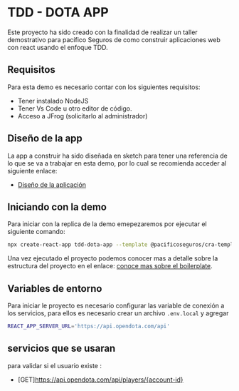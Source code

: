 # TDD - DOTA APP

Este proyecto ha sido creado con la finalidad de realizar un taller demostrativo para pacífico Seguros de como construir aplicaciones web con react usando el enfoque TDD.

## Requisitos

Para esta demo es necesario contar con los siguientes requisitos:

-   Tener instalado NodeJS
-   Tener Vs Code u otro editor de código.
-   Acceso a JFrog (solicitarlo al administrador)

## Diseño de la app

La app a construir ha sido diseñada en sketch para tener una referencia de lo que se va a trabajar en esta demo, por lo cual se recomienda acceder al siguiente enlace:

-   [Diseño de la aplicación](https://www.sketch.com/s/d850e305-97de-42c3-8334-54e2b9574ef5)

## Iniciando con la demo

Para iniciar con la replica de la demo emepezaremos por ejecutar el siguiente comando:

```sh
npx create-react-app tdd-dota-app --template @pacificoseguros/cra-template-pacifico
```

Una vez ejecutado el proyecto podemos conocer mas a detalle sobre la estructura del proyecto en el enlace: [conoce mas sobre el boilerplate](./readme-doc-boilerplate.md).

## Variables de entorno

Para iniciar le proyecto es necesario configurar las variable de conexión a los servicios, para ellos es necesario crear un archivo `.env.local` y agregar

```sh
REACT_APP_SERVER_URL='https://api.opendota.com/api'
```

## servicios que se usaran

para validar si el usuario existe :

-   [GET]https://api.opendota.com/api/players/{account-id}
